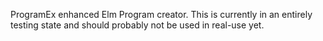 ProgramEx enhanced Elm Program creator.  This is currently in an entirely testing state and should probably not be used in real-use yet.
